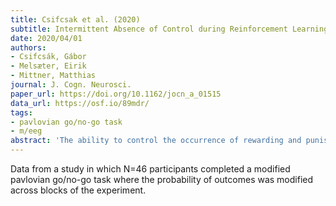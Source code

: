 ```yaml
---
title: Csifcsak et al. (2020)
subtitle: Intermittent Absence of Control during Reinforcement Learning Interferes with Pavlovian Bias in Action Selection
date: 2020/04/01
authors:
- Csifcsák, Gábor
- Melsæter, Eirik
- Mittner, Matthias
journal: J. Cogn. Neurosci.
paper_url: https://doi.org/10.1162/jocn_a_01515
data_url: https://osf.io/89mdr/
tags:
- pavlovian go/no-go task
- m/eeg
abstract: 'The ability to control the occurrence of rewarding and punishing events is crucial for our well-being. Two ways to optimize performance are to follow heuristics like Pavlovian biases to approach reward and avoid loss or to rely more on slowly accumulated stimulus-action associations. Although reduced control over outcomes has been linked to suboptimal decision-making in clinical conditions associated with learned helplessness, it is unclear how uncontrollability of the environment is related to the arbitration between different response strategies. This study directly tested whether a behavioral manipulation designed to induce learned helplessness in healthy adults (intermittent loss of control over feedback in a reinforcement learning task; yoking) would modulate the magnitude of Pavlovian bias and the neurophysiological signature of cognitive control (frontal midline theta power) in healthy adults. Using statistical analysis and computational modeling of behavioral data and electroencephalographic signals, we found stronger Pavlovian influences and alterations in frontal theta activity in the yoked group. However, these effects were not accompanied by reduced performance in experimental blocks with regained control, indicating that our behavioral manipulation was not potent enough for inducing helplessness and impaired coping ability with task demands. We conclude that the level of contingency between instrumental choices and rewards/punishments modulates Pavlovian bias during value-based decision-making, probably via interfering with the implementation of cognitive control. These findings might have implications for understanding the mechanisms underlying helplessness in various psychiatric conditions.'
---
```


Data from a study in which N=46 participants completed a modified pavlovian go/no-go task where the probability of outcomes was modified across blocks of the experiment.
